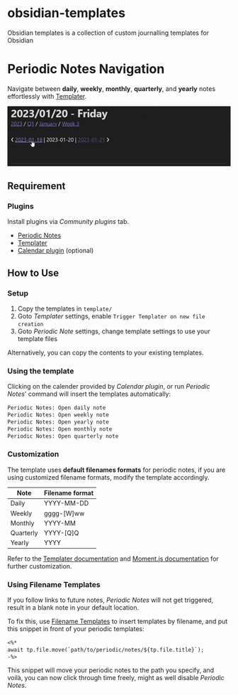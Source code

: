 # obsidian-templates
Obsidian templates is a collection of custom journalling templates for Obsidian

# Periodic Notes Navigation

Navigate between **daily**, **weekly**, **monthly**, **quarterly**, and **yearly** notes effortlessly with [Templater](https://github.com/SilentVoid13/Templater).

![Navigation example](assets/navigation%20example.gif)

## Requirement

### Plugins

Install plugins via _Community plugins_ tab.

- [Periodic Notes](https://github.com/liamcain/obsidian-periodic-notes)
- [Templater](https://github.com/SilentVoid13/Templater)
- [Calendar plugin](https://github.com/liamcain/obsidian-calendar-plugin) (optional)

## How to Use

### Setup

1. Copy the templates in `template/` 
2. Goto _Templater_ settings, enable `Trigger Templater on new file creation`
3. Goto _Periodic Note_ settings, change template settings to use your template files

Alternatively, you can copy the contents to your existing templates.

### Using the template

Clicking on the calender provided by _Calendar plugin_, or run _Periodic Notes_' command will insert the templates automatically:

```
Periodic Notes: Open daily note
Periodic Notes: Open weekly note
Periodic Notes: Open yearly note
Periodic Notes: Open monthly note
Periodic Notes: Open quarterly note
```

### Customization

The template uses **default filenames formats** for periodic notes, if you are using customized filename formats, modify the template accordingly.

| Note      | Filename format |
|-----------|-----------------|
| Daily     | YYYY-MM-DD      |
| Weekly    | gggg-[W]ww      |
| Monthly   | YYYY-MM         |
| Quarterly | YYYY-[Q]Q       |
| Yearly    | YYYY            |

Refer to the [Templater documentation](https://silentvoid13.github.io/Templater/introduction.html) and [Moment.js documentation](https://momentjs.com/docs/) for further customization.

### Using Filename Templates

If you follow links to future notes, _Periodic Notes_ will not get triggered, result in a blank note in your default location.

To fix this, use [Filename Templates](/Filename%20Template/) to insert templates by filename, and put this snippet in front of your periodic templates:

```
<%*
await tp.file.move(`path/to/periodic/notes/${tp.file.title}`);
-%>
```

This snippet will move your periodic notes to the path you specify, and voilà, you can now click through time freely, might as well disable _Periodic Notes_.
